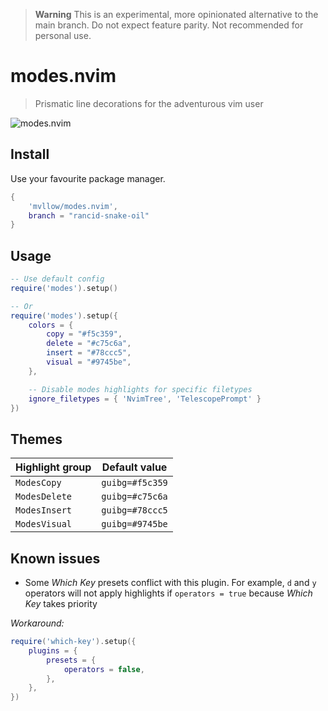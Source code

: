 > **Warning** This is an experimental, more opinionated alternative to the main branch. Do not expect feature parity. Not recommended for personal use.

# modes.nvim

> Prismatic line decorations for the adventurous vim user

![modes.nvim](https://user-images.githubusercontent.com/1474821/127896095-6da221cf-3327-4eed-82be-ce419bdf647c.gif)

## Install

Use your favourite package manager.

```lua
{
	'mvllow/modes.nvim',
	branch = "rancid-snake-oil"
}
```

## Usage

```lua
-- Use default config
require('modes').setup()

-- Or
require('modes').setup({
	colors = {
		copy = "#f5c359",
		delete = "#c75c6a",
		insert = "#78ccc5",
		visual = "#9745be",
	},

	-- Disable modes highlights for specific filetypes
	ignore_filetypes = { 'NvimTree', 'TelescopePrompt' }
})
```

## Themes

| Highlight group | Default value   |
| --------------- | --------------- |
| `ModesCopy`     | `guibg=#f5c359` |
| `ModesDelete`   | `guibg=#c75c6a` |
| `ModesInsert`   | `guibg=#78ccc5` |
| `ModesVisual`   | `guibg=#9745be` |

## Known issues

- Some _Which Key_ presets conflict with this plugin. For example, `d` and `y` operators will not apply highlights if `operators = true` because _Which Key_ takes priority

_Workaround:_

```lua
require('which-key').setup({
	plugins = {
		presets = {
			operators = false,
		},
	},
})
```
